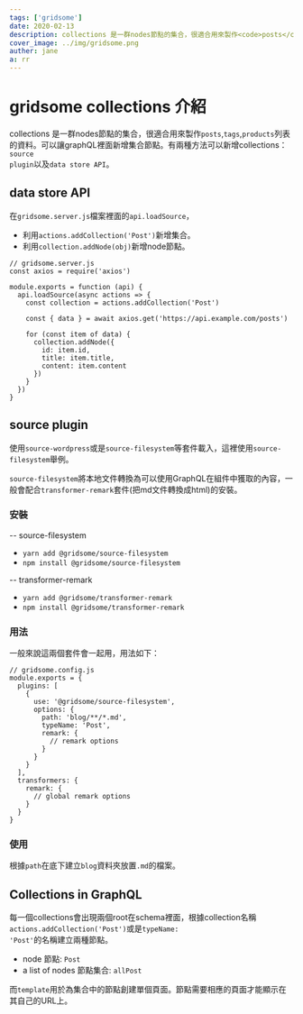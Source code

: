 ```yaml
---
tags: ['gridsome']
date: 2020-02-13
description: collections 是一群nodes節點的集合，很適合用來製作<code>posts</code>,<code>tags</code>,<code>products</code>列表的資料。可以讓graphQL裡面新增集合節點。有兩種方法可以新增collections：<code>source plugin</code>以及<code>data store API</code>。
cover_image: ../img/gridsome.png
auther: jane
a: rr
---
```

# gridsome collections 介紹
collections 是一群nodes節點的集合，很適合用來製作<code>posts</code>,<code>tags</code>,<code>products</code>列表的資料。可以讓graphQL裡面新增集合節點。有兩種方法可以新增collections：<code>source plugin</code>以及<code>data store API</code>。
## data store API
在<code>gridsome.server.js</code>檔案裡面的<code>api.loadSource</code>，
* 利用<code>actions.addCollection('Post')</code>新增集合。
* 利用<code>collection.addNode(obj)</code>新增node節點。

```typescript=
// gridsome.server.js
const axios = require('axios')

module.exports = function (api) {
  api.loadSource(async actions => {
    const collection = actions.addCollection('Post')

    const { data } = await axios.get('https://api.example.com/posts')

    for (const item of data) {
      collection.addNode({
        id: item.id,
        title: item.title,
        content: item.content
      })
    }
  })
}
```
## source plugin
使用<code>source-wordpress</code>或是<code>source-filesystem</code>等套件載入，這裡使用<code>source-filesystem</code>舉例。

<code>source-filesystem</code>將本地文件轉換為可以使用GraphQL在組件中獲取的內容，一般會配合<code>transformer-remark</code>套件(把md文件轉換成html)的安裝。

### 安裝
-- source-filesystem
* <code>yarn add @gridsome/source-filesystem</code>
* <code>npm install @gridsome/source-filesystem</code>

-- transformer-remark
* <code>yarn add @gridsome/transformer-remark</code>
* <code>npm install @gridsome/transformer-remark</code>
### 用法
一般來說這兩個套件會一起用，用法如下：
```typescript=
// gridsome.config.js
module.exports = {
  plugins: [
    {
      use: '@gridsome/source-filesystem',
      options: {
        path: 'blog/**/*.md',
        typeName: 'Post',
        remark: {
          // remark options
        }
      }
    }
  ],
  transformers: {
    remark: {
      // global remark options
    }
  }
}
```
### 使用
根據<code>path</code>在底下建立<code>blog</code>資料夾放置<code>.md</code>的檔案。

## Collections in GraphQL
每一個collections會出現兩個root在schema裡面，根據collection名稱<code>actions.addCollection('Post')</code>或是<code>typeName: 'Post'</code>的名稱建立兩種節點。
* node 節點: <code>Post</code>
* a list of nodes 節點集合: <code>allPost</code>

而<code>template</code>用於為集合中的節點創建單個頁面。節點需要相應的頁面才能顯示在其自己的URL上。
